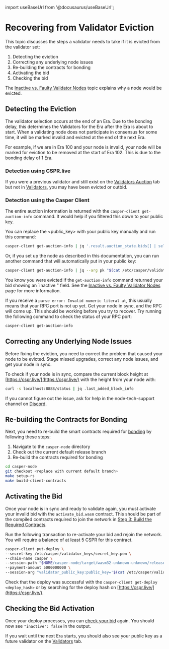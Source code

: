 import useBaseUrl from '@docusaurus/useBaseUrl';

# Recovering from Validator Eviction

This topic discusses the steps a validator needs to take if it is evicted from the validator set:

1. Detecting the eviction
2. Correcting any underlying node issues
3. Re-building the contracts for bonding
4. Activating the bid
5. Checking the bid

The [Inactive vs. Faulty Validator Nodes](./inactive-vs-faulty.md) topic explains why a node would be evicted.

## Detecting the Eviction

The validator selection occurs at the end of an Era. Due to the bonding delay, this determines the Validators for the Era after the Era is about to start. When a validating node does not participate in consensus for some time, it will be marked invalid and evicted at the end of the next Era.

For example, if we are in Era 100 and your node is invalid, your node will be marked for eviction to be removed at the start of Era 102. This is due to the bonding delay of 1 Era.

### Detection using CSPR.live

If you were a previous validator and still exist on the [Validators Auction](https://cspr.live/validators-auction) tab but not in [Validators](https://cspr.live/validators), you may have been evicted or outbid. 

### Detection using the Casper Client

The entire auction information is returned with the `casper-client get-auction-info` command. It would help if you filtered this down to your public key. 

You can replace the <public_key> with your public key manually and run this command:

```bash
casper-client get-auction-info | jq '.result.auction_state.bids[] | select( .public_key == "<public_key>")'
```

Or, if you set up the node as described in this documentation, you can run another command that will automatically put in your public key:

```bash
casper-client get-auction-info | jq --arg pk "$(cat /etc/casper/validator_keys/public_key_hex)" '.result.auction_state.bids[] | select( (.public_key | ascii_downcase) == ($pk | ascii_downcase) )'
```

You know you were evicted if the `get-auction-info` command returned your bid showing an `inactive " field. See the [Inactive vs. Faulty Validator Nodes](./inactive-vs-faulty.md) page for more information.

If you receive a `parse error: Invalid numeric literal at`, this usually means that your RPC port is not up yet. Get your node in sync, and the RPC will come up. This should be working before you try to recover. Try running the following command to check the status of your RPC port:

```bash
casper-client get-auction-info
```

## Correcting any Underlying Node Issues

Before fixing the eviction, you need to correct the problem that caused your node to be evicted. Stage missed upgrades, correct any node issues, and get your node in sync.

To check if your node is in sync, compare the current block height at [https://cspr.live/](https://cspr.live/) with the height from your node with:

```bash
curl -s localhost:8888/status | jq .last_added_block_info
```

If you cannot figure out the issue, ask for help in the node-tech-support channel on [Discord](https://discord.com/invite/Q38s3Vh).

## Re-building the Contracts for Bonding

Next, you need to re-build the smart contracts required for [bonding](./bonding.md) by following these steps:

1. Navigate to the `casper-node` directory 
2. Check out the current default release branch
3. Re-build the contracts required for bonding

```bash
cd casper-node
git checkout <replace with current default branch>
make setup-rs
make build-client-contracts 
```

## Activating the Bid

Once your node is in sync and ready to validate again, you must activate your invalid bid with the `activate_bid.wasm` contract. This should be part of the compiled contracts required to join the network in [Step 3: Build the Required Contracts](../setup/joining.md#step-3-build-the-required-contracts-step-3-build-contracts).

Run the following transaction to re-activate your bid and rejoin the network. You will require a balance of at least 5 CSPR for this contract. 

<!-- TODO We are seeing some variability with this gas cost as of 1.4.9 and will dive into this and try to get better docs on this. -->

```bash
casper-client put-deploy \
--secret-key /etc/casper/validator_keys/secret_key.pem \
--chain-name casper \
--session-path "$HOME/casper-node/target/wasm32-unknown-unknown/release/activate_bid.wasm" \
--payment-amount 5000000000 \
--session-arg "validator_public_key:public_key='$(cat /etc/casper/validator_keys/public_key_hex)'"
```

Check that the deploy was successful with the `casper-client get-deploy <deploy_hash>` or by searching for the deploy hash on [https://cspr.live/](https://cspr.live/).

## Checking the Bid Activation

Once your deploy processes, you can [check your bid](recovering.md#detecting-the-eviction-using-the-casper-client) again. You should now see `"inactive": false` in the output.

If you wait until the next Era starts, you should also see your public key as a future validator on the [Validators](https://cspr.live/validators) tab.